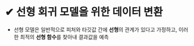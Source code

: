 # **✔ 선형 회귀 모델을 위한 데이터 변환**
- 선형 모델은 일반적으로 피처와 타깃값 간에 **선형**의 관계가 있다고 가정하고, 이러한 최적의 **선형 함수**를 찾아내 결과값을 예측
